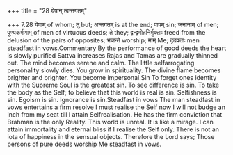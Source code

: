 +++
title = "28 येषान् त्वन्तगतम्"

+++
7.28 येषाम् of whom; तु but; अन्तगतम् is at the end; पापम् sin; जनानाम्
of men; पुण्यकर्मणाम् of men of virtuous deeds; ते they;
द्वन्द्वमोहनिर्मुक्ताः freed from the delusion of the pairs of
opposites; भजन्ते worship; माम् Me; दृढव्रताः men steadfast in
vows.Commentary By the performance of good deeds the heart is slowly
purified Sattva increases Rajas and Tamas are gradually thinned out. The
mind becomes serene and calm. The little selfarrogating personality
slowly dies. You grow in spirituality. The divine flame becomes brighter
and brighter. You become impersonal.Sin To forget ones identity with the
Supreme Soul is the greatest sin. To see difference is sin. To take the
body as the Self; to believe that this world is real is sin. Selfishness
is sin. Egoism is sin. Ignorance is sin.Steadfast in vows The man
steadfast in vows entertains a firm resolve I must realise the Self now
I will not budge an inch from my seat till I attain Selfrealisation. He
has the firm conviction that Brahman is the only Reality. This world is
unreal. It is like a mirage. I can attain immortality and eternal bliss
if I realise the Self only. There is not an iota of happiness in the
sensual objects. Therefore the Lord says; Those persons of pure deeds
worship Me steadfast in vows.
